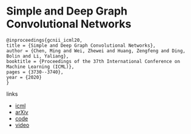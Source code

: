 # Simple and Deep Graph Convolutional Networks

```
@inproceedings{gcnii_icml20,
title = {Simple and Deep Graph Convolutional Networks},
author = {Chen, Ming and Wei, Zhewei and Huang, Zengfeng and Ding, Bolin and Li, Yaliang},
booktitle = {Proceedings of the 37th International Conference on Machine Learning (ICML)},
pages = {3730--3740},
year = {2020}
}
```

links
- [icml](https://proceedings.icml.cc/book/3586.pdf)
- [arXiv](https://arxiv.org/abs/2007.02133)
- [code](https://github.com/chennnM/GCNII)
- [video](https://slideslive.com/38927841/simple-and-deep-graph-convolutional-networks?ref=speaker-30927-latest)
